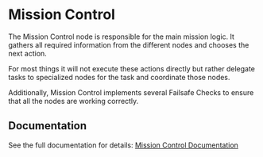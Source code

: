 # Mission Control

The Mission Control node is responsible for the main mission logic.
It gathers all required information from the different nodes and chooses the next action.

For most things it will not execute these actions directly but rather delegate tasks to specialized nodes for the task and coordinate those nodes.

Additionally, Mission Control implements several Failsafe Checks to ensure that all the nodes are working correctly.

## Documentation

See the full documentation for details: [Mission Control Documentation](https://docs.google.com/document/d/1BV6CUhAO0_3A8xje5DsFQydK13K3FuRfkojx6XGCMnk/edit?usp=drive_link)
